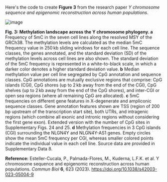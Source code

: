 Here's the code to create **Figure 3** from the research paper *Y chromosome sequence and epigenomic reconstruction across human populations*.

![image](https://github.com/user-attachments/assets/21ba425a-5a68-4528-97c7-779554b27639)

**Fig. 3: Methylation landscape across the Y chromosome phylogeny. a** Frequency of 5mC in the seven cell lines along the resolved MSY of the GRCh38. The methylation levels are calculated as the median 5mC frequency value in 250 kb sliding windows for each cell line. The sequence classes, the genes annotated, and the standard deviation (SD) of the methylation levels across cell lines are also shown. The standard deviation of the 5mC frequency is represented in a white-to-black scale, in which a darker color denotes a higher standard deviation value. **b** Median methylation value per cell line segregated by CpG annotation and sequence classes. CpG annotations are mutually exclusive regions that comprise: CpG islands (CGI), CpG shores (up to 2 kb away from the end of the CGI), CpG shelves (up to 2 kb away from the end of the CpG shores), and inter-CGI or open sea regions (where all remaining CpG are allocated). **c** 5mC frequencies on different gene features in X-degenerate and ampliconic sequence classes. Gene annotation features shown are TSS (region of 200 bp upstream of the transcription start site), both UTRs, and intragenic regions (which combine all exonic and intronic regions without considering the first gene exon). Extended version with the number of CpG sites in Supplementary Figs. 24 and 25. **d** Methylation frequencies in 3 CpG islands (CGI) surrounding the NLGN4Y and NLGN4Y-AS1 genes. Empty circles show the mean 5mC frequency per CGI, whereas smaller colored points indicate the individual value in each cell line. Source data are provided in Supplementary Data 8.

**Reference:** 
Esteller-Cucala, P., Palmada-Flores, M., Kuderna, L.F.K. et al. Y chromosome sequence and epigenomic reconstruction across human populations. *Commun Biol* **6**, 623 (2023). https://doi.org/10.1038/s42003-023-05004-9
